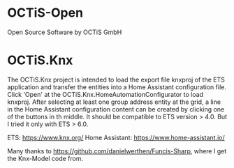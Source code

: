 # OCTiS-Open
Open Source Software by OCTiS GmbH

OCTiS.Knx
=========

The OCTiS.Knx project is intended to load the export file knxproj of the ETS application and transfer the entities into a Home Assistant configuration file.
Click 'Open' at the OCTiS.Knx.HomeAutomationConfigurator to load knxproj.
After selecting at least one group address entity at the grid, a line in the Home Assistant configuration content can be created by clicking one of the buttons in th middle.
It should be compatible to ETS version > 4.0. But I tried it only with ETS > 6.0.

ETS: https://www.knx.org/
Home Assistant: https://www.home-assistant.io/

Many thanks to https://github.com/danielwerthen/Funcis-Sharp, where I get the Knx-Model code from.
